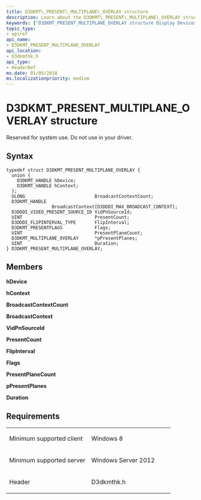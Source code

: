```yaml
---
title: D3DKMT\_PRESENT\_MULTIPLANE\_OVERLAY structure
description: Learn about the D3DKMT\_PRESENT\_MULTIPLANE\_OVERLAY structure, which is reserved for system use. Do not use in your driver.
keywords: ["D3DKMT_PRESENT_MULTIPLANE_OVERLAY structure Display Devices"]
topic_type:
- apiref
api_name:
- D3DKMT_PRESENT_MULTIPLANE_OVERLAY
api_location:
- D3dkmthk.h
api_type:
- HeaderDef
ms.date: 01/05/2018
ms.localizationpriority: medium
---
```


# D3DKMT\_PRESENT\_MULTIPLANE\_OVERLAY structure


Reserved for system use. Do not use in your driver.

## Syntax

```ManagedCPlusPlus
typedef struct D3DKMT_PRESENT_MULTIPLANE_OVERLAY {
  union {
    D3DKMT_HANDLE hDevice;
    D3DKMT_HANDLE hContext;
  };
  ULONG                          BroadcastContextCount;
  D3DKMT_HANDLE                  BroadcastContext[D3DDDI_MAX_BROADCAST_CONTEXT];
  D3DDDI_VIDEO_PRESENT_SOURCE_ID VidPnSourceId;
  UINT                           PresentCount;
  D3DDDI_FLIPINTERVAL_TYPE       FlipInterval;
  D3DKMT_PRESENTFLAGS            Flags;
  UINT                           PresentPlaneCount;
  D3DKMT_MULTIPLANE_OVERLAY      *pPresentPlanes;
  UINT                           Duration;
} D3DKMT_PRESENT_MULTIPLANE_OVERLAY;
```

## Members

**hDevice**

**hContext**

**BroadcastContextCount**

**BroadcastContext**

**VidPnSourceId**

**PresentCount**

**FlipInterval**

**Flags**

**PresentPlaneCount**

**pPresentPlanes**

**Duration**

## Requirements

<table>
<colgroup>
<col width="50%" />
<col width="50%" />
</colgroup>
<tbody>
<tr class="odd">
<td align="left"><p>Minimum supported client</p></td>
<td align="left"><p>Windows 8</p></td>
</tr>
<tr class="even">
<td align="left"><p>Minimum supported server</p></td>
<td align="left"><p>Windows Server 2012</p></td>
</tr>
<tr class="odd">
<td align="left"><p>Header</p></td>
<td align="left">D3dkmthk.h</td>
</tr>
</tbody>
</table>

 

 





